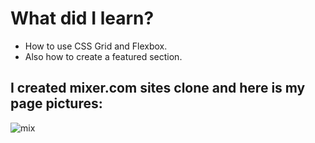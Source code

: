 # What did I learn?

* How to use CSS Grid and Flexbox.
* Also how to create a featured section.

## I created mixer.com sites clone and here is my page pictures:

![mix](https://user-images.githubusercontent.com/38165351/75727658-86b5e800-5cf6-11ea-8f39-2fc98e261bba.png)

